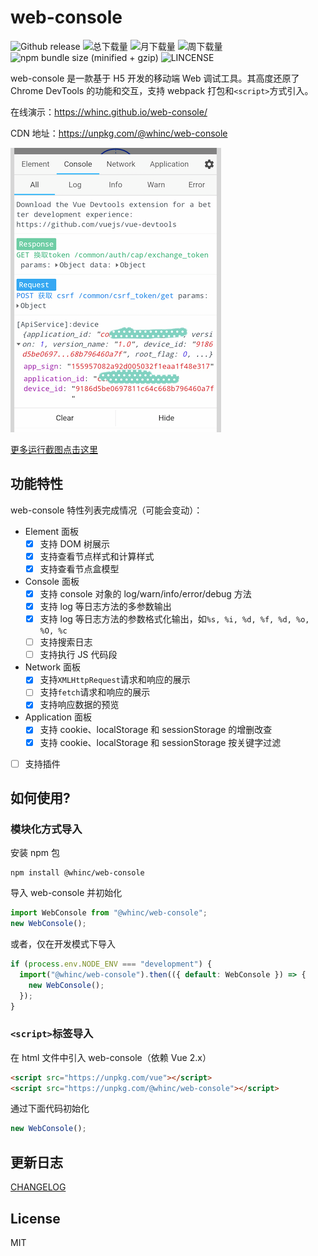 # web-console

![Github release](https://img.shields.io/npm/v/@whinc/web-console.svg)
![总下载量](https://img.shields.io/npm/dt/@whinc/web-console.svg)
![月下载量](https://img.shields.io/npm/dm/@whinc/web-console.svg)
![周下载量](https://img.shields.io/npm/dw/@whinc/web-console.svg)
![npm bundle size (minified + gzip)](https://img.shields.io/bundlephobia/minzip/@whinc/web-console.svg)
![LINCENSE](https://img.shields.io/github/license/mashape/apistatus.svg)

web-console 是一款基于 H5 开发的移动端 Web 调试工具。其高度还原了 Chrome DevTools 的功能和交互，支持 webpack 打包和`<script>`方式引入。

在线演示：<https://whinc.github.io/web-console/>

CDN 地址：<https://unpkg.com/@whinc/web-console>

![snapshot](./docs/snapshot.png)

[更多运行截图点击这里](https://github.com/whinc/web-console/blob/master/docs/snapshot.md)

## 功能特性

web-console 特性列表完成情况（可能会变动）：

- Element 面板
  - [x] 支持 DOM 树展示
  - [x] 支持查看节点样式和计算样式
  - [x] 支持查看节点盒模型
- Console 面板
  - [x] 支持 console 对象的 log/warn/info/error/debug 方法
  - [x] 支持 log 等日志方法的多参数输出
  - [x] 支持 log 等日志方法的参数格式化输出，如`%s, %i, %d, %f, %d, %o, %O, %c`
  - [ ] 支持搜索日志
  - [ ] 支持执行 JS 代码段
- Network 面板
  - [x] 支持`XMLHttpRequest`请求和响应的展示
  - [ ] 支持`fetch`请求和响应的展示
  - [x] 支持响应数据的预览
- Application 面板
  - [x] 支持 cookie、localStorage 和 sessionStorage 的增删改查
  - [x] 支持 cookie、localStorage 和 sessionStorage 按关键字过滤
- [ ] 支持插件


## 如何使用?

### 模块化方式导入

安装 npm 包

```
npm install @whinc/web-console
```

导入 web-console 并初始化

```js
import WebConsole from "@whinc/web-console";
new WebConsole();
```

或者，仅在开发模式下导入

```js
if (process.env.NODE_ENV === "development") {
  import("@whinc/web-console").then(({ default: WebConsole }) => {
    new WebConsole();
  });
}
```

### `<script>`标签导入

在 html 文件中引入 web-console（依赖 Vue 2.x）

```html
<script src="https://unpkg.com/vue"></script>
<script src="https://unpkg.com/@whinc/web-console"></script>
```

通过下面代码初始化

```js
new WebConsole();
```

## 更新日志

[CHANGELOG](CHANGELOG.md)

## License

MIT
